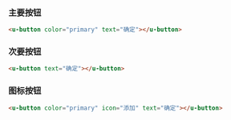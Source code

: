 ### 主要按钮

``` html
<u-button color="primary" text="确定"></u-button>
```

### 次要按钮

``` html
<u-button text="确定"></u-button>
```

### 图标按钮

``` html
<u-button color="primary" icon="添加" text="确定"></u-button>
```
